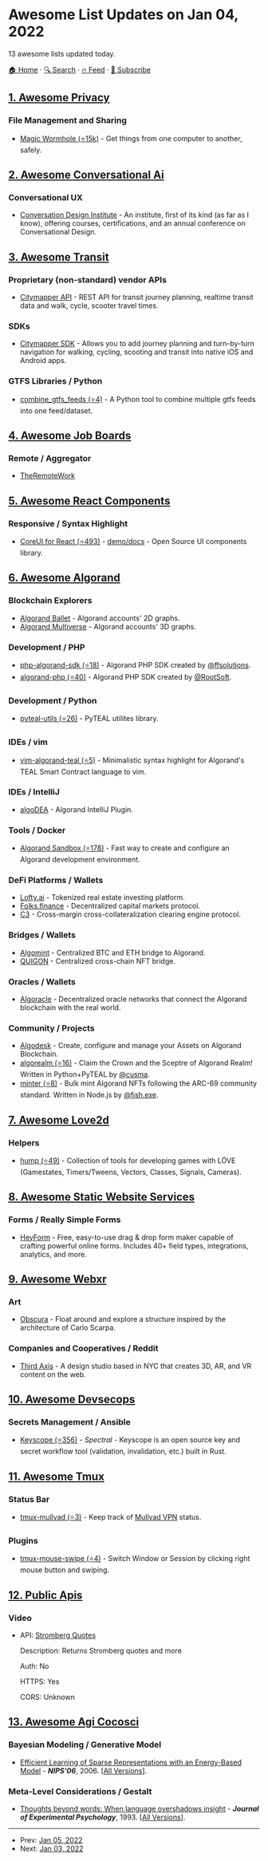 # Awesome List Updates on Jan 04, 2022

13 awesome lists updated today.

[🏠 Home](/README.md) · [🔍 Search](https://test.trackawesomelist.com/search/) · [🔥 Feed](https://test.trackawesomelist.com/feed.xml) · [📮 Subscribe](https://trackawesomelist.us17.list-manage.com/subscribe?u=d2f0117aa829c83a63ec63c2f&id=36a103854c)



## [1. Awesome Privacy](/content/pluja/awesome-privacy/README.md)

### File Management and Sharing

*   [Magic Wormhole (⭐15k)](https://github.com/magic-wormhole/magic-wormhole) - Get things from one computer to another, safely.

## [2. Awesome Conversational Ai](/content/jyguyomarch/awesome-conversational-ai/README.md)

### Conversational UX

*   [Conversation Design Institute](https://www.conversationdesigninstitute.com/) - An institute, first of its kind (as far as I know), offering courses, certifications, and an annual conference on Conversational Design.

## [3. Awesome Transit](/content/CUTR-at-USF/awesome-transit/README.md)

### Proprietary (non-standard) vendor APIs

*   [Citymapper API](https://docs.external.citymapper.com/api/) - REST API for transit journey planning, realtime transit data and walk, cycle, scooter travel times.

### SDKs

*   [Citymapper SDK](https://citymapper.com/powers) - Allows you to add journey planning and turn-by-turn navigation for walking, cycling, scooting and transit into native iOS and Android apps.

### GTFS Libraries / Python

*   [combine\_gtfs\_feeds (⭐4)](https://github.com/psrc/combine_gtfs_feeds) - A Python tool to combine multiple gtfs feeds into one feed/dataset.

## [4. Awesome Job Boards](/content/tramcar/awesome-job-boards/README.md)

### Remote / Aggregator

*   [TheRemoteWork](https://theremotework.co/)

## [5. Awesome React Components](/content/brillout/awesome-react-components/README.md)

### Responsive / Syntax Highlight

*   [CoreUI for React (⭐493)](https://github.com/coreui/coreui-react) - [demo/docs](https://coreui.io/react) - Open Source UI components library.

## [6. Awesome Algorand](/content/aorumbayev/awesome-algorand/README.md)

### Blockchain Explorers

*   [Algorand Ballet](https://akaalias.github.io/algorand-ballet/) - Algorand accounts' 2D graphs.
*   [Algorand Multiverse](https://algo3d.live/) - Algorand accounts' 3D graphs.

### Development / PHP

*   [php-algorand-sdk (⭐18)](https://github.com/ffsolutions/php-algorand-sdk) - Algorand PHP SDK created by [@ffsolutions](https://github.com/ffsolutions).
*   [algorand-php (⭐40)](https://github.com/RootSoft/algorand-php) - Algorand PHP SDK created by [@RootSoft](https://github.com/RootSoft).

### Development / Python

*   [pyteal-utils (⭐26)](https://github.com/algorand/pyteal-utils) - PyTEAL utilites library.

### IDEs / vim

*   [vim-algorand-teal (⭐5)](https://github.com/aldur/vim-algorand-teal) - Minimalistic syntax highlight for Algorand's TEAL Smart Contract language to vim.

### IDEs / IntelliJ

*   [algoDEA](https://algodea-docs.bloxbean.com/) - Algorand IntelliJ Plugin.

### Tools / Docker

*   [Algorand Sandbox (⭐178)](https://github.com/algorand/sandbox) - Fast way to create and configure an Algorand development environment.

### DeFi Platforms / Wallets

*   [Lofty.ai](https://www.lofty.ai/) - Tokenized real estate investing platform.
*   [Folks.finance](https://folks.finance/) - Decentralized capital markets protocol.
*   [C3](https://c3.io/) - Cross-margin cross-collateralization clearing engine protocol.

### Bridges / Wallets

*   [Algomint](https://algomint.io/) - Centralized BTC and ETH bridge to Algorand.
*   [QUIGON](https://bridge.quigon.com/) - Centralized cross-chain NFT bridge.

### Oracles / Wallets

*   [Algoracle](https://www.algoracle.ai/) - Decentralized oracle networks that connect the Algorand blockchain with the real world.

### Community / Projects

*   [Algodesk](https://www.algodesk.io/) - Create, configure and manage your Assets on Algorand Blockchain.
*   [algorealm (⭐16)](https://github.com/cusma/algorealm) - Claim the Crown and the Sceptre of Algorand Realm! Written in Python+PyTEAL by [@cusma](https://github.com/cusma).
*   [minter (⭐8)](https://github.com/algofishexe/minter) - Bulk mint Algorand NFTs following the ARC-69 community standard. Written in Node.js by [@fish.exe](https://twitter.com/AlgofishExe).

## [7. Awesome Love2d](/content/love2d-community/awesome-love2d/README.md)

### Helpers

*   [hump (⭐49)](https://github.com/HDictus/hump) - Collection of tools for developing games with LÖVE (Gamestates, Timers/Tweens, Vectors, Classes, Signals, Cameras).

## [8. Awesome Static Website Services](/content/agarrharr/awesome-static-website-services/README.md)

### Forms / Really Simple Forms

*   [HeyForm](https://heyform.net/) - Free, easy-to-use drag & drop form maker capable of crafting powerful online forms. Includes 40+ field types, integrations, analytics, and more.

## [9. Awesome Webxr](/content/msub2/awesome-webxr/README.md)

### Art

*   [Obscura](https://obscura.world/) - Float around and explore a structure inspired by the architecture of Carlo Scarpa.

### Companies and Cooperatives / Reddit

*   [Third Axis](https://thirdaxis.io/) - A design studio based in NYC that creates 3D, AR, and VR content on the web.

## [10. Awesome Devsecops](/content/TaptuIT/awesome-devsecops/README.md)

### Secrets Management / Ansible

*   [Keyscope (⭐356)](https://github.com/SpectralOps/keyscope) - *Spectral* - Keyscope is an open source key and secret workflow tool (validation, invalidation, etc.) built in Rust.

## [11. Awesome Tmux](/content/rothgar/awesome-tmux/README.md)

### Status Bar

*   [tmux-mullvad (⭐3)](https://github.com/jaclu/tmux-mullvad) - Keep track of [Mullvad VPN](https://mullvad.net/) status.

### Plugins

*   [tmux-mouse-swipe (⭐4)](https://github.com/jaclu/tmux-mouse-swipe) - Switch Window or Session by clicking right mouse button and swiping.

## [12. Public Apis](/content/public-apis/public-apis/README.md)

### Video

- API: [Stromberg Quotes](https://www.stromberg-api.de/)

  Description: Returns Stromberg quotes and more

  Auth: No

  HTTPS: Yes

  CORS: Unknown



## [13. Awesome Agi Cocosci](/content/YuzheSHI/awesome-agi-cocosci/README.md)

### Bayesian Modeling / Generative Model

*   [Efficient Learning of Sparse Representations with an Energy-Based Model](https://proceedings.neurips.cc/paper/2006/file/87f4d79e36d68c3031ccf6c55e9bbd39-Paper.pdf) - ***NIPS'06***, 2006. \[[All Versions](https://scholar.google.com/scholar?cluster=2247668190782691760\&hl=en\&as_sdt=0,5)].

### Meta-Level Considerations / Gestalt

*   [Thoughts beyond words: When language overshadows insight](https://psycnet.apa.org/record/1993-36184-001) - ***Journal of Experimental Psychology***, 1993. \[[All Versions](https://scholar.google.com/scholar?cluster=13773440938721955384\&hl=en\&as_sdt=2005\&sciodt=0,5)].

---

- Prev: [Jan 05, 2022](/content/2022/01/05/README.md)
- Next: [Jan 03, 2022](/content/2022/01/03/README.md)
